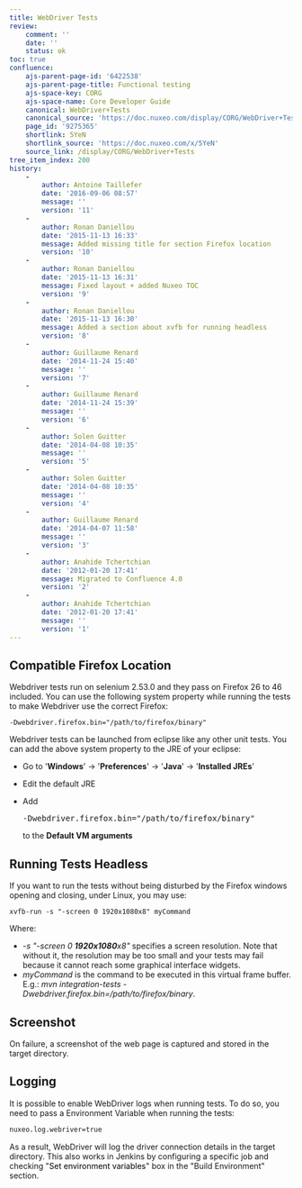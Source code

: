 ```yaml
---
title: WebDriver Tests
review:
    comment: ''
    date: ''
    status: ok
toc: true
confluence:
    ajs-parent-page-id: '6422538'
    ajs-parent-page-title: Functional testing
    ajs-space-key: CORG
    ajs-space-name: Core Developer Guide
    canonical: WebDriver+Tests
    canonical_source: 'https://doc.nuxeo.com/display/CORG/WebDriver+Tests'
    page_id: '9275365'
    shortlink: 5YeN
    shortlink_source: 'https://doc.nuxeo.com/x/5YeN'
    source_link: /display/CORG/WebDriver+Tests
tree_item_index: 200
history:
    -
        author: Antoine Taillefer
        date: '2016-09-06 08:57'
        message: ''
        version: '11'
    -
        author: Ronan Daniellou
        date: '2015-11-13 16:33'
        message: Added missing title for section Firefox location
        version: '10'
    -
        author: Ronan Daniellou
        date: '2015-11-13 16:31'
        message: Fixed layout + added Nuxeo TOC
        version: '9'
    -
        author: Ronan Daniellou
        date: '2015-11-13 16:30'
        message: Added a section about xvfb for running headless
        version: '8'
    -
        author: Guillaume Renard
        date: '2014-11-24 15:40'
        message: ''
        version: '7'
    -
        author: Guillaume Renard
        date: '2014-11-24 15:39'
        message: ''
        version: '6'
    -
        author: Solen Guitter
        date: '2014-04-08 10:35'
        message: ''
        version: '5'
    -
        author: Solen Guitter
        date: '2014-04-08 10:35'
        message: ''
        version: '4'
    -
        author: Guillaume Renard
        date: '2014-04-07 11:58'
        message: ''
        version: '3'
    -
        author: Anahide Tchertchian
        date: '2012-01-20 17:41'
        message: Migrated to Confluence 4.0
        version: '2'
    -
        author: Anahide Tchertchian
        date: '2012-01-20 17:41'
        message: ''
        version: '1'
---
```


## Compatible Firefox Location

Webdriver tests run on selenium 2.53.0 and they pass on Firefox 26 to 46 included. You can use the following system property while running the tests to make Webdriver use the correct Firefox:

```
-Dwebdriver.firefox.bin="/path/to/firefox/binary"
```

Webdriver tests can be launched from eclipse like any other unit tests. You can add the above system property to the JRE of your eclipse:

*   Go to '**Windows**' -> '**Preferences**' -> '**Java**' -> '**Installed JREs**'
*   Edit the default JRE
*   Add

    <pre>-Dwebdriver.firefox.bin="/path/to/firefox/binary"</pre>

    to the **Default VM arguments**

## Running Tests Headless

If you want to run the tests without being disturbed by the Firefox windows opening and closing, under Linux, you may use:

```
xvfb-run -s "-screen 0 1920x1080x8" myCommand
```

Where:

*   _-s "-screen 0 **1920x1080**x8"_ specifies a screen resolution. Note that without it, the resolution may be too small and your tests may fail because it cannot reach some graphical interface widgets.
*   _myCommand_ is the command to be executed in this virtual frame buffer. E.g.: _mvn integration-tests -Dwebdriver.firefox.bin=/path/to/firefox/binary_.

## Screenshot

On failure, a screenshot of the web page is captured and stored in the target directory.

## Logging

It is possible to enable WebDriver logs when running tests. To do so, you need to pass a Environment Variable when running the tests:

```xml
nuxeo.log.webriver=true
```

As a result, WebDriver will log the driver connection details in the target directory. This also works in Jenkins by configuring a specific job and checking "<span style="color: rgb(0,0,0);">Set environment variables</span>" box in the "Build Environment" section.

